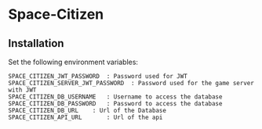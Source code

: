 # Space-Citizen

## Installation

  Set the following environment variables:
  
    SPACE_CITIZEN_JWT_PASSWORD  : Password used for JWT
    SPACE_CITIZEN_SERVER_JWT_PASSWORD  : Password used for the game server with JWT
    SPACE_CITIZEN_DB_USERNAME   : Username to access the database
    SPACE_CITIZEN_DB_PASSWORD   : Password to access the database
    SPACE_CITIZEN_DB_URL	: Url of the Database
    SPACE_CITIZEN_API_URL       : Url of the api

